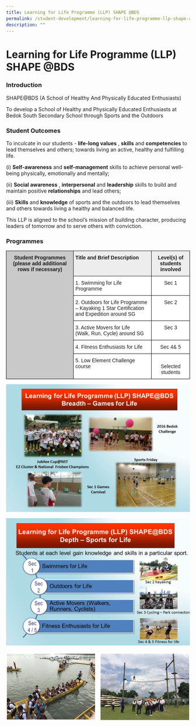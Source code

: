 ```yaml
---
title: Learning for Life Programme (LLP) SHAPE @BDS
permalink: /student-development/learning-for-life-programme-llp-shape-at-bds/
description: ""
---
```

Learning for Life Programme (LLP) SHAPE @BDS
============================================

### Introduction

SHAPE@BDS (A School of Healthy And Physically Educated Enthusiasts) 

To develop a School of Healthy and Physically Educated Enthusiasts at Bedok South Secondary School through Sports and the Outdoors

### Student Outcomes

To inculcate in our students - **life-long values** , **skills** and **competencies** to lead themselves and others; towards living an active, healthy and fulfilling life.

(i) **Self-awareness** and **self-management** skills to achieve personal well-being physically, emotionally and mentally;

(ii) **Social awareness** , **interpersonal** and **leadership** skills to build and maintain positive **relationships** and lead others;

(iii) **Skills** and **knowledge** of sports and the outdoors to lead themselves and others towards living a healthy and balanced life.

This LLP is aligned to the school’s mission of building character, producing leaders of tomorrow and to serve others with conviction.

### Programmes

<style type="text/css">
.tg  {border-collapse:collapse;border-spacing:0;}
.tg td{border-color:black;border-style:solid;border-width:1px;font-family:Arial, sans-serif;font-size:14px;
  overflow:hidden;padding:10px 5px;word-break:normal;}
.tg th{border-color:black;border-style:solid;border-width:1px;font-family:Arial, sans-serif;font-size:14px;
  font-weight:normal;overflow:hidden;padding:10px 5px;word-break:normal;}
.tg .tg-jego{background-color:#EDEDED;font-weight:bold;text-align:center;vertical-align:top}
.tg .tg-dakm{background-color:#EDEDED;font-weight:bold;text-align:left;vertical-align:top}
.tg .tg-cyh9{background-color:#C9C9C9;font-weight:bold;text-align:center;vertical-align:top}
.tg .tg-ktyi{background-color:#FFF;text-align:left;vertical-align:top}
.tg .tg-7yig{background-color:#FFF;text-align:center;vertical-align:top}
</style>
<table class="tg">
<thead>
  <tr>
    <td class="tg-cyh9" rowspan="6">Student Programmes (please add additional rows if necessary)</td>
    <td class="tg-dakm">Title and Brief Description</td>
    <td class="tg-jego">Level(s) of students involved</td>
  </tr>
  <tr>
    <td class="tg-ktyi">1. Swimming for Life Programme</td>
    <td class="tg-7yig">Sec 1</td>
  </tr>
  <tr>
    <td class="tg-ktyi">2. Outdoors for Life Programme – Kayaking 1 Star Certification and Expedition around SG</td>
    <td class="tg-7yig">Sec 2</td>
  </tr>
  <tr>
    <td class="tg-ktyi">3. Active Movers for Life<span style="background-color:initial">  </span><br><span style="background-color:initial">   (Walk, Run, Cycle) around SG</span></td>
    <td class="tg-7yig">Sec 3</td>
  </tr>
  <tr>
    <td class="tg-ktyi">4.  Fitness Enthusiasts for Life</td>
    <td class="tg-7yig">Sec 4&amp; 5</td>
  </tr>
  <tr>
    <td class="tg-ktyi">5. Low Element Challenge course</td>
    <td class="tg-7yig"><br>Selected <span style="background-color:transparent">students</span></td>
  </tr>
</thead>
</table>

![Learning for Life Programme (LLP) SHAPE @BDS](/images/LLP%2001.jpg)

![Learning for Life Programme (LLP) SHAPE @BDS](/images/LLP%2002.jpg)

![Learning for Life Programme (LLP) SHAPE @BDS](/images/LLP_03.png)